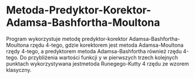 ﻿# 
# 
# 
# Metoda-Predyktor-Korektor-Adamsa-Bashfortha-Moultona

Program wykorzystuje metodę predyktor-korektor Adamsa-Bashfortha-Moultona rzędu 4-tego, gdzie korektorem
jest metoda Adamsa-Moultona rzędy 4-tego, a predyktorem metoda Adamsa-Bashfortha również rzędu 4-tego.
Do przybliżenia wartości funkcji y w pierwszych trzech kolejnych punktach wykorzystywana jestmetoda 
Runegego-Kutty 4 rzędu ze wzorem klasyczny.
